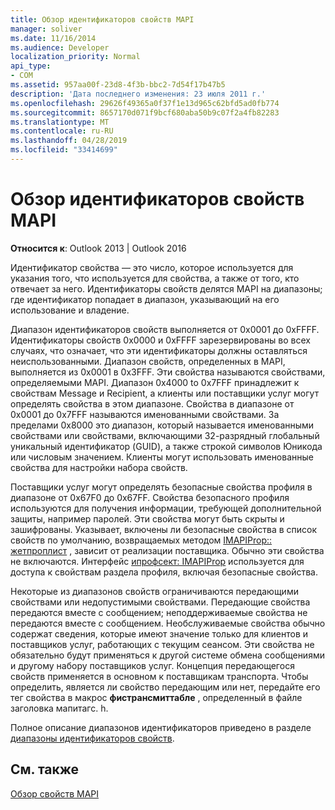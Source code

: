 ```yaml
---
title: Обзор идентификаторов свойств MAPI
manager: soliver
ms.date: 11/16/2014
ms.audience: Developer
localization_priority: Normal
api_type:
- COM
ms.assetid: 957aa00f-23d8-4f3b-bbc2-7d54f17b47b5
description: 'Дата последнего изменения: 23 июля 2011 г.'
ms.openlocfilehash: 29626f49365a0f37f1e13d965c62bfd5ad0fb774
ms.sourcegitcommit: 8657170d071f9bcf680aba50b9c07f2a4fb82283
ms.translationtype: MT
ms.contentlocale: ru-RU
ms.lasthandoff: 04/28/2019
ms.locfileid: "33414699"
---
```

# <a name="mapi-property-identifier-overview"></a>Обзор идентификаторов свойств MAPI

  
  
**Относится к**: Outlook 2013 | Outlook 2016 
  
Идентификатор свойства — это число, которое используется для указания того, что используется для свойства, а также от того, кто отвечает за него. Идентификаторы свойств делятся MAPI на диапазоны; где идентификатор попадает в диапазон, указывающий на его использование и владение. 
  
Диапазон идентификаторов свойств выполняется от 0x0001 до 0xFFFF. Идентификаторы свойств 0x0000 и 0xFFFF зарезервированы во всех случаях, что означает, что эти идентификаторы должны оставляться неиспользованными. Диапазон свойств, определенных в MAPI, выполняется из 0x0001 в 0x3FFF. Эти свойства называются свойствами, определяемыми MAPI. Диапазон 0x4000 to 0x7FFF принадлежит к свойствам Message и Recipient, а клиенты или поставщики услуг могут определять свойства в этом диапазоне. Свойства в диапазоне от 0x0001 до 0x7FFF называются именованными свойствами. За пределами 0x8000 это диапазон, который называется именованными свойствами или свойствами, включающими 32-разрядный глобальный уникальный идентификатор (GUID), а также строкой символов Юникода или числовым значением. Клиенты могут использовать именованные свойства для настройки набора свойств.
  
Поставщики услуг могут определять безопасные свойства профиля в диапазоне от 0x67F0 до 0x67FF. Свойства безопасного профиля используются для получения информации, требующей дополнительной защиты, например паролей. Эти свойства могут быть скрыты и зашифрованы. Указывает, включены ли безопасные свойства в список свойств по умолчанию, возвращаемых методом [IMAPIProp:: жетпроплист](imapiprop-getproplist.md) , зависит от реализации поставщика. Обычно эти свойства не включаются. Интерфейс [ипрофсект: IMAPIProp](iprofsectimapiprop.md) используется для доступа к свойствам раздела профиля, включая безопасные свойства. 
  
Некоторые из диапазонов свойств ограничиваются передающими свойствами или недопустимыми свойствами. Передающие свойства передаются вместе с сообщением; неподдерживаемые свойства не передаются вместе с сообщением. Необслуживаемые свойства обычно содержат сведения, которые имеют значение только для клиентов и поставщиков услуг, работающих с текущим сеансом. Эти свойства не обязательно будут применяться к другой системе обмена сообщениями и другому набору поставщиков услуг. Концепция передающегося свойств применяется в основном к поставщикам транспорта. Чтобы определить, является ли свойство передающим или нет, передайте его тег свойства в макрос **фистрансмиттабле** , определенный в файле заголовка мапитагс. h. 
  
Полное описание диапазонов идентификаторов приведено в разделе [диапазоны идентификаторов свойств](property-identifier-ranges.md).
  
## <a name="see-also"></a>См. также



[Обзор свойств MAPI](mapi-property-overview.md)

